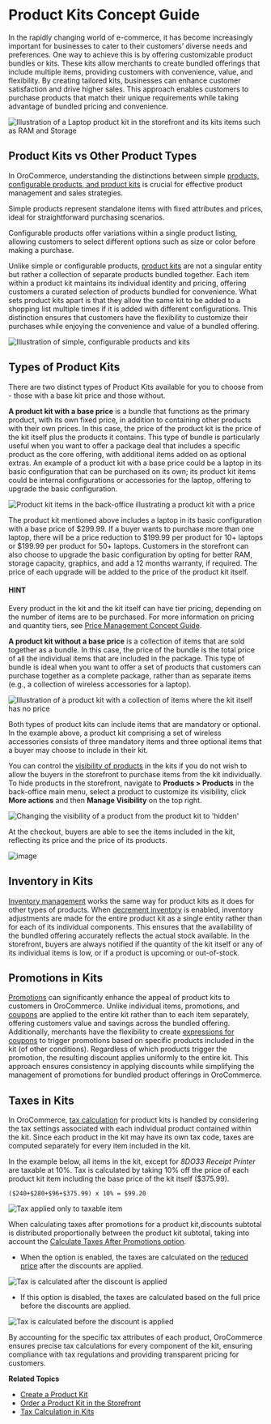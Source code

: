 <a id="concept-guides-product-management-kits"></a>

# Product Kits Concept Guide

In the rapidly changing world of e-commerce, it has become increasingly important for businesses to cater to their customers’ diverse needs and preferences. One way to achieve this is by offering customizable product bundles or kits. These kits allow merchants to create bundled offerings that include multiple items, providing customers with convenience, value, and flexibility. By creating tailored kits, businesses can enhance customer satisfaction and drive higher sales. This approach enables customers to purchase products that match their unique requirements while taking advantage of bundled pricing and convenience.

![Illustration of a Laptop product kit in the storefront and its kits items such as RAM and Storage](user/img/concept-guides/products/kit-example.png)

## Product Kits vs Other Product Types

In OroCommerce, understanding the distinctions between simple [products, configurable products, and product kits](index.md#concept-guides-product-management-types) is crucial for effective product management and sales strategies.

Simple products represent standalone items with fixed attributes and prices, ideal for straightforward purchasing scenarios.

Configurable products offer variations within a single product listing, allowing customers to select different options such as size or color before making a purchase.

Unlike simple or configurable products, [product kits](../../../back-office/products/products/create-kit.md#products-products-create-product-kit) are not a singular entity but rather a collection of separate products bundled together. Each item within a product kit maintains its individual identity and pricing, offering customers a curated selection of products bundled for convenience. What sets product kits apart is that they allow the same kit to be added to a shopping list multiple times if it is added with different configurations. This distinction ensures that customers have the flexibility to customize their purchases while enjoying the convenience and value of a bundled offering.

![Illustration of simple, configurable products and kits](user/img/concept-guides/products/product-types.png)

## Types of Product Kits

There are two distinct types of Product Kits available for you to choose from - those with a base kit price and those without.

**A product kit with a base price** is a bundle that functions as the primary product, with its own fixed price, in addition to containing other products with their own prices. In this case, the price of the product kit is the price of the kit itself plus the products it contains. This type of bundle is particularly useful when you want to offer a package deal that includes a specific product as the core offering, with additional items added on as optional extras. An example of a product kit with a base price could be a laptop in its basic configuration that can be purchased on its own; its product kit items could be internal configurations or accessories for the laptop, offering to upgrade the basic configuration.

![Product kit items in the back-office illustrating a product kit with a price](user/img/concept-guides/products/kit-base-price.png)

The product kit mentioned above includes a laptop in its basic configuration with a base price of $299.99. If a buyer wants to purchase more than one laptop, there will be a price reduction to $199.99 per product for 10+ laptops or $199.99 per product for 50+ laptops. Customers in the storefront can also choose to upgrade the basic configuration by opting for better RAM, storage capacity, graphics, and add a 12 months warranty, if required. The price of each upgrade will be added to the price of the product kit itself.

#### HINT
Every product in the kit and the kit itself can have tier pricing, depending on the number of items are to be purchased. For more information on pricing and quantity tiers, see [Price Management Concept Guide](../pricing/index.md#user-guide-pricing).

**A product kit without a base price** is a collection of items that are sold together as a bundle. In this case, the price of the bundle is the total price of all the individual items that are included in the package. This type of bundle is ideal when you want to offer a set of products that customers can purchase together as a complete package, rather than as separate items (e.g., a collection of wireless accessories for a laptop).

![Illustration of a product kit with a collection of items where the kit itself has no price](user/img/concept-guides/products/kits-items-bo.png)

Both types of product kits can include items that are mandatory or optional. In the example above, a product kit comprising a set of wireless accessories consists of three mandatory items and three optional items that a buyer may choose to include in their kit.

You can control the [visibility of products](../../../back-office/products/products/managing-product-visibility.md#products-product-visibility) in the kits if you do not wish to allow the buyers in the storefront to purchase items from the kit individually. To hide products in the storefront, navigate to **Products > Products** in the back-office main menu, select a product to customize its visibility, click **More actions** and then **Manage Visibility** on the top right.

![Changing the visibility of a product from the product kit to 'hidden'](user/img/concept-guides/products/hide-product-kit-item.png)

At the checkout, buyers are able to see the items included in the kit, reflecting its price and the price of its products.

![image](user/img/concept-guides/products/kit-with-vs-without-price.png)

## Inventory in Kits

[Inventory management](../inventory/index.md#concept-guide-inventory) works the same way for product kits as it does for other types of products. When [decrement inventory](../../../back-office/system/configuration/commerce/inventory/product-options.md#configuration-guide-commerce-configuration-inventory-product-options) is enabled, inventory adjustments are made for the entire product kit as a single entity rather than for each of its individual components. This ensures that the availability of the bundled offering accurately reflects the actual stock available. In the storefront, buyers are always notified if the quantity of the kit itself or any of its individual items is low, or if a product is upcoming or out-of-stock.

## Promotions in Kits

[Promotions](../promotions/index.md#concept-guides-promotion-management) can significantly enhance the appeal of product kits to customers in OroCommerce. Unlike individual items, promotions, and [coupons](../../../back-office/marketing/promotions/coupons/index.md#user-guide-marketing-promotions-coupons) are applied to the entire kit rather than to each item separately, offering customers value and savings across the bundled offering. Additionally, merchants have the flexibility to create [expressions for coupons](../../../back-office/marketing/promotions/promotions/conditions.md#user-guide-marketing-promotions-conditions) to trigger promotions based on specific products included in the kit (of other conditions). Regardless of which products trigger the promotion, the resulting discount applies uniformly to the entire kit. This approach ensures consistency in applying discounts while simplifying the management of promotions for bundled product offerings in OroCommerce.

## Taxes in Kits

In OroCommerce, [tax calculation](../../../../bundles/commerce/TaxBundle/index.md#bundle-docs-commerce-tax-bundle-kits) for product kits is handled by considering the tax settings associated with each individual product contained within the kit. Since each product in the kit may have its own tax code, taxes are computed separately for every item included in the kit.

In the example below, all items in the kit, except for *8DO33 Receipt Printer* are taxable at 10%. Tax is calculated by taking 10% off the price of each product kit item including the base price of the kit itself ($375.99).

```none
($240+$280+$96+$375.99) x 10% = $99.20
```

![Tax applied only to taxable item](user/img/concept-guides/products/tax-kit-exmpt.png)

When calculating taxes after promotions for a product kit,discounts subtotal is distributed proportionally between the product kit subtotal, taking into account the [Calculate Taxes After Promotions option](../../../back-office/system/configuration/commerce/taxation/tax-calculation.md#user-guide-taxes-tax-configuration).

* When the option is enabled, the taxes are calculated on the [reduced price](../../../back-office/marketing/promotions/promotions/index.md#user-guide-marketing-promotions) after the discounts are applied.

![Tax is calculated after the discount is applied](user/img/concept-guides/products/taxes-after-promotion.png)
* If this option is disabled, the taxes are calculated based on the full price before the discounts are applied.

![Tax is calculated before the discount is applied](user/img/concept-guides/products/taxes-before-promotion.png)

By accounting for the specific tax attributes of each product, OroCommerce ensures precise tax calculations for every component of the kit, ensuring compliance with tax regulations and providing transparent pricing for customers.

**Related Topics**

* [Create a Product Kit](../../../back-office/products/products/create-kit.md#products-products-create-product-kit)
* [Order a Product Kit in the Storefront](../../../storefront/orders/kits.md#storefront-guide-orders-kits)
* [Tax Calculation in Kits](../../../../bundles/commerce/TaxBundle/index.md#bundle-docs-commerce-tax-bundle-kits)
